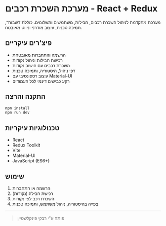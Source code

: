 # מערכת השכרת רכבים - React + Redux

מערכת מתקדמת לניהול השכרת רכבים, חבילות, משתמשים ותשלומים.
כוללת דשבורד, תמיכה טכנית, עיצוב מודרני וניווט מאובטח.

## פיצ'רים עיקריים
- הרשמה והתחברות מאובטחת
- רכישת חבילות וניהול נקודות
- השכרת רכבים עם חישוב נקודות
- דפי ניהול, היסטוריה, ותמיכה טכנית
- עיצוב רספונסיבי עם Material-UI
- רקע כבישים דינמי לכל העמודים

## התקנה והרצה
```bash
npm install
npm run dev
```

## טכנולוגיות עיקריות
- React
- Redux Toolkit
- Vite
- Material-UI
- JavaScript (ES6+)

## שימוש
1. הרשמה או התחברות
2. רכישת חבילה (נקודות)
3. השכרת רכב לפי נקודות
4. צפייה בהיסטוריה, ניהול משתמש, ותמיכה טכנית

---

> פותח ע"י רבקי פינקלשטיין
